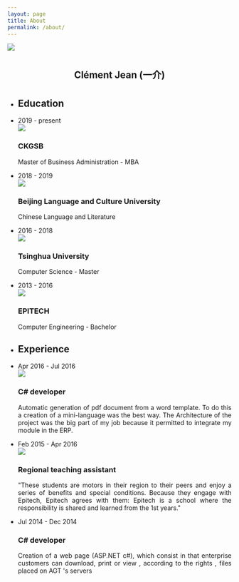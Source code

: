 ```yaml
---
layout: page
title: About
permalink: /about/
---
```


<div class="center-container">
    <img class="circle-image center" src="{{ site.baseurl }}/images/profile-picture.jpg" />
</div>

<div style="margin-top: 1cm; margin-bottom: 1cm;">
    <center><h2 class="timeline-title">Clément Jean (一介)</h2></center>
</div>

<!-- <table class="table">
  <thead class="thead-dark">
    <tr>
      <th scope="col">Language</th>
      <th scope="col">Usage</th>
      <th scope="col">Projects</th>
    </tr>
  </thead>
  <tbody>
    <tr>
      <td>C++</td>
      <td>Daily</td>
      <td>
        <div class="list-group">
            <a class="list-group-item list-group-item-action" href="https://github.com/Clement-Jean/protORM">protORM</a>
            <a class="list-group-item list-group-item-action" href="#">YAL (programming language)</a>
        </div>
      </td>
    </tr>
    <tr>
      <td>C#</td>
      <td>Time to time</td>
      <td>
      <ul class="list-group">
            <li class="list-group-item d-flex justify-content-between align-items-center">
                <a style="color:#555" href="https://github.com/AnkiTools/AnkiSharp">AnkiSharp</a>
                <span class="badge badge-primary badge-pill">
                    <a href="/AnkiTools/AnkiSharp/stargazers" class="pinned-item-meta muted-link" style="color:white">
                        <svg fill="white" aria-label="stars" class="octicon octicon-star" viewBox="0 0 14 16" version="1.1" width="14" height="16" role="img"><path fill-rule="evenodd" d="M14 6l-4.9-.64L7 1 4.9 5.36 0 6l3.6 3.26L2.67 14 7 11.67 11.33 14l-.93-4.74L14 6z"></path></svg>
                        12
                    </a>
                </span>
            </li>
            <li class="list-group-item d-flex justify-content-between align-items-center">
                <a style="color:#555" href="https://github.com/Clement-Jean/grpc-csharp-course">gRPC masterclass</a>
                <span class="badge badge-primary badge-pill">
                    <a href="/Clement-Jean/grpc-csharp-course/stargazers" class="pinned-item-meta muted-link " style="color:white">
                        <svg fill="white" aria-label="stars" class="octicon octicon-star" viewBox="0 0 14 16" version="1.1" width="14" height="16" role="img"><path fill-rule="evenodd" d="M14 6l-4.9-.64L7 1 4.9 5.36 0 6l3.6 3.26L2.67 14 7 11.67 11.33 14l-.93-4.74L14 6z"></path></svg>
                        4
                    </a>
                </span>
            </li>
        </ul>
      </td>
    </tr>
    <tr>
      <td>Kotlin</td>
      <td>Daily</td>
      <td>
        <div class="list-group">
            <a class="list-group-item list-group-item-action" href="#">Yimaru (educational content app)</a>
        </div>
      </td>
    </tr>
  </tbody>
</table> -->

<!-- <div class="alert alert-danger" role="alert">
  If you are really interested in knowing more about a project that is not accessible yet, please contact me
</div> -->

<div class="container-fluid">
    <div class="row example-centered">
        <!-- <div class="col-md-12 example-title">
            <h2>Experience</h2>
            <p>Medium devices (desktops, 992px and up).</p>
        </div> -->
        <div class="col-xs-10 col-xs-offset-1 col-sm-8 col-sm-offset-2">
            <ul class="timeline timeline-centered">
            <li class="timeline-item period">
                    <div class="timeline-content">
                        <h2 class="timeline-title">Education</h2>
                    </div>
                </li>
                <li class="timeline-item">
                    <div class="timeline-info">
                        <span>2019 - present</span>
                    </div>
                    <div class="timeline-marker"></div>
                    <div class="timeline-content">
                        <img src="{{ site.baseurl }}/images/ckgsb.png" />
                        <h3 class="timeline-title">CKGSB</h3>
                        <p>Master of Business Administration - MBA</p>
                    </div>
                </li>
                <li class="timeline-item">
                    <div class="timeline-info">
                        <span>2018 - 2019</span>
                    </div>
                    <div class="timeline-marker"></div>
                    <div class="timeline-content">
                        <img src="{{ site.baseurl }}/images/byydx.png" />
                        <h3 class="timeline-title">Beijing Language and Culture University</h3>
                        <p>Chinese Language and Literature</p>
                    </div>
                </li>
                <li class="timeline-item">
                    <div class="timeline-info">
                        <span>2016 - 2018</span>
                    </div>
                    <div class="timeline-marker"></div>
                    <div class="timeline-content">
                        <img src="{{ site.baseurl }}/images/tsinghua.png" />
                        <h3 class="timeline-title">Tsinghua University</h3>
                        <p>Computer Science - Master</p>
                    </div>
                </li>
                <li class="timeline-item">
                    <div class="timeline-info">
                        <span>2013 - 2016</span>
                    </div>
                    <div class="timeline-marker"></div>
                    <div class="timeline-content">
                        <img src="{{ site.baseurl }}/images/epitech.png" />
                        <h3 class="timeline-title">EPITECH</h3>
                        <p>Computer Engineering - Bachelor</p>
                    </div>
                </li>
                <li class="timeline-item period">
                    <div class="timeline-info"></div>
                    <div class="timeline-marker"></div>
                    <div class="timeline-content">
                        <h2 class="timeline-title">Experience</h2>
                    </div>
                </li>
                <li class="timeline-item">
                    <div class="timeline-info">
                        <span>Apr 2016 - Jul 2016</span>
                    </div>
                    <div class="timeline-marker"></div>
                    <div class="timeline-content">
                        <img src="{{ site.baseurl }}/images/septeo.png" />
                        <h3 class="timeline-title">C# developer</h3>
                        <p align="justify">Automatic generation of pdf document from a word template. To do this a creation of a mini-language was the best way. The Architecture of the project was the big part of my job because it permitted to integrate my module in the ERP.</p>
                    </div>
                </li>
                <li class="timeline-item">
                    <div class="timeline-info">
                        <span>Feb 2015 - Apr 2016</span>
                    </div>
                    <div class="timeline-marker"></div>
                    <div class="timeline-content">
                        <img src="{{ site.baseurl }}/images/epitech.png" />
                        <h3 class="timeline-title">Regional teaching assistant</h3>
                        <p align="justify">"These students are motors in their region to their peers and enjoy a series of benefits and special conditions. Because they engage with Epitech, Epitech agrees with them: Epitech is a school where the responsibility is shared and learned from the 1st years."</p>
                    </div>
                </li>
                <li class="timeline-item">
                    <div class="timeline-info">
                        <span>Jul 2014 - Dec 2014</span>
                    </div>
                    <div class="timeline-marker"></div>
                    <div class="timeline-content">
                        <h3 class="timeline-title">C# developer</h3>
                        <p align="justify">Creation of a web page (ASP.NET c#), which consist in that enterprise customers can download, print or view , according to the rights , files placed on AGT 's servers</p>
                    </div>
                </li>
            </ul>
        </div>
    </div>
</div>
